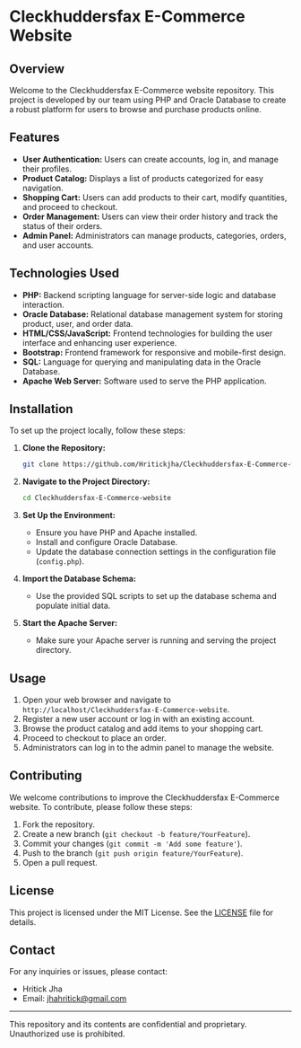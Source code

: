 # Cleckhuddersfax E-Commerce Website

## Overview
Welcome to the Cleckhuddersfax E-Commerce website repository. This project is developed by our team using PHP and Oracle Database to create a robust platform for users to browse and purchase products online.

## Features
- **User Authentication:** Users can create accounts, log in, and manage their profiles.
- **Product Catalog:** Displays a list of products categorized for easy navigation.
- **Shopping Cart:** Users can add products to their cart, modify quantities, and proceed to checkout.
- **Order Management:** Users can view their order history and track the status of their orders.
- **Admin Panel:** Administrators can manage products, categories, orders, and user accounts.

## Technologies Used
- **PHP:** Backend scripting language for server-side logic and database interaction.
- **Oracle Database:** Relational database management system for storing product, user, and order data.
- **HTML/CSS/JavaScript:** Frontend technologies for building the user interface and enhancing user experience.
- **Bootstrap:** Frontend framework for responsive and mobile-first design.
- **SQL:** Language for querying and manipulating data in the Oracle Database.
- **Apache Web Server:** Software used to serve the PHP application.

## Installation
To set up the project locally, follow these steps:

1. **Clone the Repository:**
    ```sh
    git clone https://github.com/Hritickjha/Cleckhuddersfax-E-Commerce-website.git
    ```

2. **Navigate to the Project Directory:**
    ```sh
    cd Cleckhuddersfax-E-Commerce-website
    ```

3. **Set Up the Environment:**
   - Ensure you have PHP and Apache installed.
   - Install and configure Oracle Database.
   - Update the database connection settings in the configuration file (`config.php`).

4. **Import the Database Schema:**
    - Use the provided SQL scripts to set up the database schema and populate initial data.

5. **Start the Apache Server:**
    - Make sure your Apache server is running and serving the project directory.

## Usage
1. Open your web browser and navigate to `http://localhost/Cleckhuddersfax-E-Commerce-website`.
2. Register a new user account or log in with an existing account.
3. Browse the product catalog and add items to your shopping cart.
4. Proceed to checkout to place an order.
5. Administrators can log in to the admin panel to manage the website.

## Contributing
We welcome contributions to improve the Cleckhuddersfax E-Commerce website. To contribute, please follow these steps:

1. Fork the repository.
2. Create a new branch (`git checkout -b feature/YourFeature`).
3. Commit your changes (`git commit -m 'Add some feature'`).
4. Push to the branch (`git push origin feature/YourFeature`).
5. Open a pull request.

## License
This project is licensed under the MIT License. See the [LICENSE](LICENSE) file for details.

## Contact
For any inquiries or issues, please contact:

- Hritick Jha
- Email: jhahritick@gmail.com

---

This repository and its contents are confidential and proprietary. Unauthorized use is prohibited.

